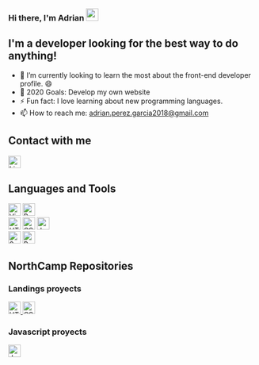 ### Hi there, I'm Adrian <img src="https://media.giphy.com/media/hvRJCLFzcasrR4ia7z/giphy.gif" width="25px">

## I'm a developer looking for the best way to do anything!
- 🌱 I’m currently looking to learn the most about the front-end developer profile. 😄
- 🥅 2020 Goals: Develop my own website 
- ⚡ Fun fact: I love learning about new programming languages.
- 📫 How to reach me: adrian.perez.garcia2018@gmail.com

## Contact with me
<a href="https://www.linkedin.com/in/adrian-p%C3%A9rez-garcia-693b86144" target="_blank">
  <img  alt="LinkedIn" width="25px" src="https://cdn.jsdelivr.net/npm/simple-icons@v3/icons/linkedin.svg"/>
</a>

<br/>

## Languages and Tools
<div>
  <img alt="Visual Studio Code" width="25px" src="https://cdn.jsdelivr.net/npm/simple-icons@v3/icons/visualstudiocode.svg"/> 
  <img alt="Powershell" width="25px" src="https://cdn.jsdelivr.net/npm/simple-icons@v3/icons/powershell.svg"/> 
</div>

<div>
  <img alt="HTML5" width="25px" src="https://cdn.jsdelivr.net/npm/simple-icons@v3/icons/html5.svg"/> 
  <img alt="CSS3" width="25px" src="https://cdn.jsdelivr.net/npm/simple-icons@v3/icons/css3.svg"/> 
  <img alt="JavaScript" width="25px" src="https://cdn.jsdelivr.net/npm/simple-icons@v3/icons/javascript.svg"/>
</div>

<div>
  <img alt="Sass" width="25px" src="https://cdn.jsdelivr.net/npm/simple-icons@v3/icons/sass.svg"/> 
  <img alt="React" width="25px" src="https://cdn.jsdelivr.net/npm/simple-icons@v3/icons/react.svg"/> 
</div>

## NorthCamp Repositories
### Landings proyects
<a href="https://github.com/Rub4l1to/Landings" target="_blank">
  <img alt="HTML5" width="25px" src="https://cdn.jsdelivr.net/npm/simple-icons@v3/icons/html5.svg"/>
  <img alt="CSS3" width="25px" src="https://cdn.jsdelivr.net/npm/simple-icons@v3/icons/css3.svg"/>
</a>

### Javascript proyects
<a href="https://github.com/Rub4l1to/NC_JS" target="_blank">
  <img alt="JavaScript" width="25px" src="https://cdn.jsdelivr.net/npm/simple-icons@v3/icons/javascript.svg"/>
</a>
